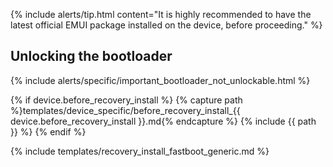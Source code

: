 {% include alerts/tip.html content="It is highly recommended to have the latest official EMUI package installed on the device, before proceeding." %}

## Unlocking the bootloader

{% include alerts/specific/important_bootloader_not_unlockable.html %}

{% if device.before_recovery_install %}
{% capture path %}templates/device_specific/before_recovery_install_{{ device.before_recovery_install }}.md{% endcapture %}
{% include {{ path }} %}
{% endif %}

{% include templates/recovery_install_fastboot_generic.md %}
